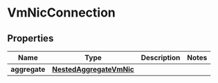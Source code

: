 

# VmNicConnection


## Properties

Name | Type | Description | Notes
------------ | ------------- | ------------- | -------------
**aggregate** | [**NestedAggregateVmNic**](NestedAggregateVmNic.md) |  | 



